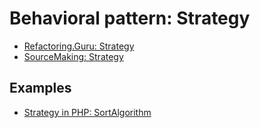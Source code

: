 # Behavioral pattern: Strategy 

- [Refactoring.Guru: Strategy](https://refactoring.guru/design-patterns/strategy)
- [SourceMaking: Strategy](https://sourcemaking.com/design_patterns/strategy)


## Examples

* [Strategy in PHP: SortAlgorithm](PHP/SortAlgorithm)